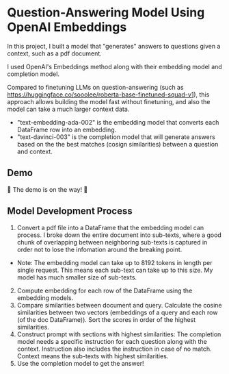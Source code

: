 # Question-Answering Model Using OpenAI Embeddings
In this project, I built a model that "generates" answers to questions given a context, such as a pdf document. 

I used OpenAI's Embeddings method along with their embedding model and completion model. 

Compared to finetuning LLMs on question-answering (such as https://huggingface.co/sooolee/roberta-base-finetuned-squad-v1), this approach allows building the model fast without finetuning, and also the model can take a much larger context data. 

* "text-embedding-ada-002" is the embedding model that converts each DataFrame row into an embedding. 
* "text-davinci-003" is the completion model that will generate answers based on the the best matches (cosign similarities) between a question and context. 

## Demo
🚧 The demo is on the way! 🚧

## Model Development Process
1. Convert a pdf file into a DataFrame that the embedding model can process. I broke down the entire document into sub-texts, where a good chunk of overlapping between neighboring sub-texts is captured in order not to lose the infomation around the breaking point. 
- Note: The embedding model can take up to 8192 tokens in length per single request. This means each sub-text can take up to this size. My model has much smaller size of sub-texts. 
2. Compute embedding for each row of the DataFrame using the embedding models.
3. Compare similarities between document and query. Calculate the cosine similarities between two vectors (embeddings of a query and each row (of the doc DataFrame)). Sort the scores in order of the highest similarities. 
4. Construct prompt with sections with highest similarities: The completion model needs a specific instruction for each question along with the context. Instruction also includes the instruction in case of no match. Context means the sub-texts with highest similarities.
5. Use the completion model to get the answer! 

